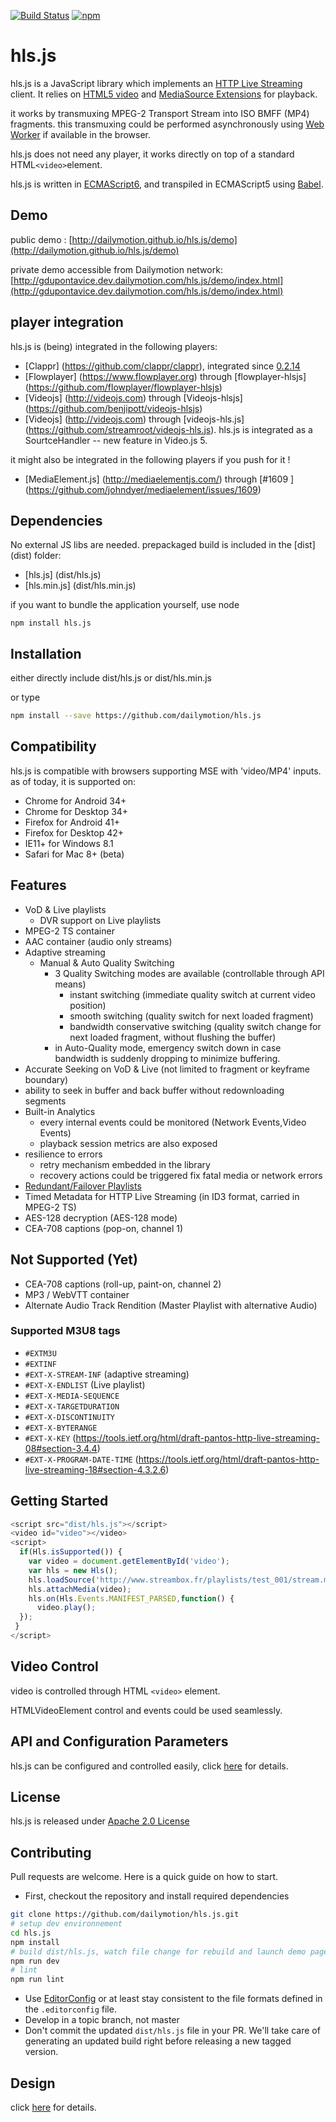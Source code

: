 [![Build Status](https://travis-ci.org/dailymotion/hls.js.svg?branch=master)](https://travis-ci.org/dailymotion/hls.js)
[![npm][npm-image]][npm-url]
# hls.js
hls.js is a JavaScript library which implements an [HTTP Live Streaming] client.
It relies on [HTML5 video][] and [MediaSource Extensions][] for playback.

it works by transmuxing MPEG-2 Transport Stream into ISO BMFF (MP4) fragments.
this transmuxing could be performed asynchronously using [Web Worker] if available in the browser.

hls.js does not need any player, it works directly on top of a standard HTML```<video>```element.

hls.js is written in [ECMAScript6], and transpiled in ECMAScript5 using [Babel].

[HTML5 video]: http://www.html5rocks.com/en/tutorials/video/basics/
[MediaSource Extensions]: http://w3c.github.io/media-source/
[HTTP Live Streaming]: http://en.wikipedia.org/wiki/HTTP_Live_Streaming
[Web Worker]: http://caniuse.com/#search=worker
[ECMAScript6]: https://github.com/ericdouglas/ES6-Learning#articles--tutorials
[Babel]: https://babeljs.io

## Demo

public demo : [http://dailymotion.github.io/hls.js/demo](http://dailymotion.github.io/hls.js/demo)

private demo accessible from Dailymotion network: [http://gdupontavice.dev.dailymotion.com/hls.js/demo/index.html](http://gdupontavice.dev.dailymotion.com/hls.js/demo/index.html)


## player integration

hls.js is (being) integrated in the following players:

 - [Clappr] (https://github.com/clappr/clappr), integrated since [0.2.14](https://github.com/clappr/clappr/releases)
 - [Flowplayer] (https://www.flowplayer.org)  through [flowplayer-hlsjs] (https://github.com/flowplayer/flowplayer-hlsjs)
 - [Videojs] (http://videojs.com) through [Videojs-hlsjs] (https://github.com/benjipott/videojs-hlsjs)
 - [Videojs] (http://videojs.com) through [videojs-hls.js] (https://github.com/streamroot/videojs-hls.js). hls.js is integrated as a SourtceHandler -- new feature in Video.js 5.

 it might also be integrated in the following players if you push for it !

 - [MediaElement.js] (http://mediaelementjs.com/)  through [#1609
] (https://github.com/johndyer/mediaelement/issues/1609)


## Dependencies

No external JS libs are needed.
prepackaged build is included in the [dist] (dist) folder:

 - [hls.js] (dist/hls.js)
 - [hls.min.js] (dist/hls.min.js)

if you want to bundle the application yourself, use node

```
npm install hls.js
```

## Installation

either directly include dist/hls.js or dist/hls.min.js

or type

```sh
npm install --save https://github.com/dailymotion/hls.js
```

## Compatibility
 hls.js is compatible with browsers supporting MSE with 'video/MP4' inputs.
as of today, it is supported on:

 * Chrome for Android 34+
 * Chrome for Desktop 34+
 * Firefox for Android 41+
 * Firefox for Desktop 42+
 * IE11+ for Windows 8.1
 * Safari for Mac 8+ (beta)

## Features

  - VoD & Live playlists
    - DVR support on Live playlists
  - MPEG-2 TS container
  - AAC container (audio only streams)
  - Adaptive streaming
    - Manual & Auto Quality Switching
      - 3 Quality Switching modes are available (controllable through API means)
      	- instant switching (immediate quality switch at current video position)
      	- smooth switching (quality switch for next loaded fragment)
      	- bandwidth conservative switching (quality switch change for next loaded fragment, without flushing the buffer)
      - in Auto-Quality mode, emergency switch down in case bandwidth is suddenly dropping to minimize buffering.        
  - Accurate Seeking on VoD & Live (not limited to fragment or keyframe boundary)
  - ability to seek in buffer and back buffer without redownloading segments
  - Built-in Analytics
    - every internal events could be monitored (Network Events,Video Events)
    - playback session metrics are also exposed
  - resilience to errors
    - retry mechanism embedded in the library
    - recovery actions could be triggered fix fatal media or network errors
  - [Redundant/Failover Playlists](https://developer.apple.com/library/ios/documentation/NetworkingInternet/Conceptual/StreamingMediaGuide/UsingHTTPLiveStreaming/UsingHTTPLiveStreaming.html#//apple_ref/doc/uid/TP40008332-CH102-SW22)
  - Timed Metadata for HTTP Live Streaming (in ID3 format, carried in MPEG-2 TS)
  - AES-128 decryption (AES-128 mode)
  - CEA-708 captions (pop-on, channel 1)

## Not Supported (Yet)

  - CEA-708 captions (roll-up, paint-on, channel 2)
  - MP3 / WebVTT container
  - Alternate Audio Track Rendition (Master Playlist with alternative Audio)  

### Supported M3U8 tags

  - `#EXTM3U`
  - `#EXTINF`
  - `#EXT-X-STREAM-INF` (adaptive streaming)
  - `#EXT-X-ENDLIST` (Live playlist)
  - `#EXT-X-MEDIA-SEQUENCE`
  - `#EXT-X-TARGETDURATION`
  - `#EXT-X-DISCONTINUITY`
  - `#EXT-X-BYTERANGE`
  - `#EXT-X-KEY` (https://tools.ietf.org/html/draft-pantos-http-live-streaming-08#section-3.4.4)
  - `#EXT-X-PROGRAM-DATE-TIME` (https://tools.ietf.org/html/draft-pantos-http-live-streaming-18#section-4.3.2.6)

## Getting Started

```js
<script src="dist/hls.js"></script>
<video id="video"></video>
<script>
  if(Hls.isSupported()) {
    var video = document.getElementById('video');
    var hls = new Hls();
    hls.loadSource('http://www.streambox.fr/playlists/test_001/stream.m3u8');
    hls.attachMedia(video);
    hls.on(Hls.Events.MANIFEST_PARSED,function() {
      video.play();
  });
 }
</script>
```

## Video Control

video is controlled through HTML ```<video>``` element.

HTMLVideoElement control and events could be used seamlessly.


## API and Configuration Parameters

hls.js can be configured and controlled easily, click [here](API.md) for details.


## License

  hls.js is released under [Apache 2.0 License](LICENSE)

## Contributing

Pull requests are welcome. Here is a quick guide on how to start.

 - First, checkout the repository and install required dependencies
```sh
git clone https://github.com/dailymotion/hls.js.git
# setup dev environnement
cd hls.js
npm install
# build dist/hls.js, watch file change for rebuild and launch demo page
npm run dev
# lint
npm run lint
```
 - Use [EditorConfig](http://editorconfig.org/) or at least stay consistent to the file formats defined in the `.editorconfig` file.
 - Develop in a topic branch, not master
 - Don't commit the updated `dist/hls.js` file in your PR. We'll take care of generating an updated build right before releasing a new tagged version.

## Design

click [here](design.md) for details.

[npm-image]: https://img.shields.io/npm/v/hls.js.svg?style=flat
[npm-url]: https://npmjs.org/package/hls.js
